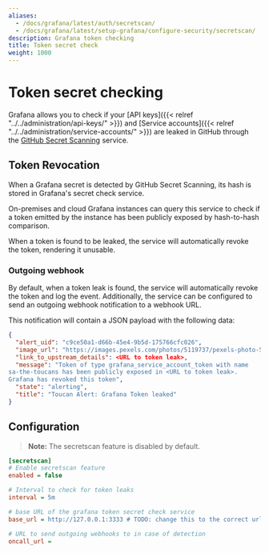```yaml
---
aliases:
  - /docs/grafana/latest/auth/secretscan/
  - /docs/grafana/latest/setup-grafana/configure-security/secretscan/
description: Grafana token checking
title: Token secret check
weight: 1000
---
```


# Token secret checking

Grafana allows you to check if your [API keys]({{< relref "../../administration/api-keys/" >}})
and [Service accounts]({{< relref "../../administration/service-accounts/" >}}) are leaked in GitHub through
the [GitHub Secret Scanning](https://docs.github.com/en/code-security/secret-scanning/about-secret-scanning) service.

<div class="clearfix"></div>

## Token Revocation

When a Grafana secret is detected by GitHub Secret Scanning, its hash is stored in Grafana's secret check service.

On-premises and cloud Grafana instances can query this service to check if a token emitted by the instance has been publicly exposed by
hash-to-hash comparison.

When a token is found to be leaked, the service will automatically revoke the token, rendering it unusable.

### Outgoing webhook

By default, when a token leak is found, the service will automatically revoke the token and log the event.
Additionally, the service can be configured to send an outgoing webhook notification to a webhook URL.

This notification will contain a JSON payload with the following data:

```json
{
  "alert_uid": "c9ce50a1-d66b-45e4-9b5d-175766cfc026",
  "image_url": "https://images.pexels.com/photos/5119737/pexels-photo-5119737.jpeg?auto=compress&cs=tinysrgb&w=300",
  "link_to_upstream_details": <URL to token leak>,
  "message": "Token of type grafana_service_account_token with name
sa-the-toucans has been publicly exposed in <URL to token leak>.
Grafana has revoked this token",
  "state": "alerting",
  "title": "Toucan Alert: Grafana Token leaked"
}
```

## Configuration

> **Note:** The secretscan feature is disabled by default.

```ini
[secretscan]
# Enable secretscan feature
enabled = false

# Interval to check for token leaks
interval = 5m

# base URL of the grafana token secret check service
base_url = http://127.0.0.1:3333 # TODO: change this to the correct url

# URL to send outgoing webhooks to in case of detection
oncall_url =
```
